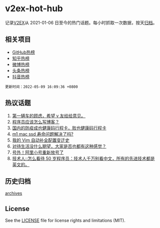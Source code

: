 # v2ex-hot-hub

 记录[V2EX](https://www.v2ex.com/)从 2021-01-06 日至今的热门话题。每小时抓取一次数据，按天[归档](archives)。
 
 ## 相关项目

- [GitHub热榜](https://github.com/snaildev/github-hot-hub)
- [知乎热榜](https://github.com/snaildev/zhihu-hot-hub)
- [微博热榜](https://github.com/snaildev/weibo-hot-hub)
- [头条热榜](https://github.com/snaildev/toutiao-hot-hub)
- [抖音热榜](https://github.com/snaildev/douyin-hot-hub)


 `更新时间：2022-05-09 16:09:36 +0800`

## 热议话题

1. [第一辆车的顾虑，希望 v 友给给意见。](https://www.v2ex.com/t/851591)
1. [程序员应该怎么写博客？](https://www.v2ex.com/t/851549)
1. [国内的防疫成也健康码行程卡，败也健康码行程卡](https://www.v2ex.com/t/851644)
1. [m1 mac ssd 寿命问题解决了吗?](https://www.v2ex.com/t/851563)
1. [我的 Vim 自动补全配置变迁史](https://www.v2ex.com/t/851564)
1. [对待生活没什么期望，大家是否也都有这种感觉？](https://www.v2ex.com/t/851659)
1. [号外！阿里小号重新放号了](https://www.v2ex.com/t/851570)
1. [技术人::怎么看待 50 岁程序员：技术人千万别看中文，所有的先进技术都是英文的。](https://www.v2ex.com/t/851706)

## 历史归档

[archives](archives)

## License

See the [LICENSE](LICENSE) file for license rights and limitations (MIT).
